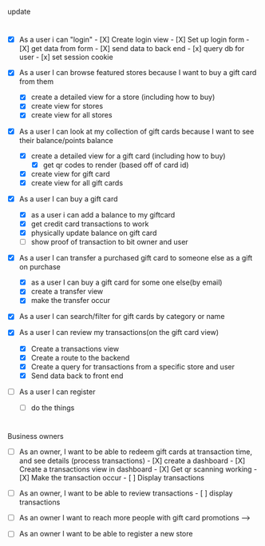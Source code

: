 <!-- User Stories -->
update 
#

- [X] As a user i can "login"
      - [X] Create login view
      - [X] Set up login form 
      - [X] get data from form
      - [X] send data to back end
      - [x]  query db for user 
      - [x] set session cookie
       
- [x] As a user I can browse featured stores because I want to buy a gift card from them
    - [x] create a detailed view for a store (including how to buy)
    - [x] create view for stores 
    - [x] create view for all stores 
- [X] As a user I can look at my collection of gift cards because I want to see their balance/points balance
    - [x] create a detailed view for a gift card (including how to buy)
        - [x] get qr codes to render (based off of card id)
    - [X] create view for gift card 
    - [X] create view for all gift cards
- [X] As a user I can buy a gift card
    - [X]  as a user i can add a balance to my giftcard
    - [X] get credit card transactions to work 
    - [X] physically update balance on gift card
    - [ ] show proof of transaction to bit owner and user
- [X] As a user I can transfer a purchased gift card to someone else as a gift on purchase
    - [X] as a user I can buy a gift card for some one else(by email)
    - [X] create a transfer view
    - [X] make the transfer occur
- [X] As a user I can search/filter for gift cards by category or name

- [X] As a user I can review my transactions(on the gift card view)
    - [X] Create a transactions view
    - [X] Create a route to the backend 
    - [X] Create a query for transactions from a specific store and user
    - [X] Send data back to front end
- [ ] As a user I can register
    - [ ] do the things
#

Business owners

- [ ] As an owner, I want to be able to redeem gift cards at transaction time, and see details (process transactions)
      - [X] create a dashboard 
      - [X] Create a transactions view in dashboard
      - [X] Get qr scanning working
      - [X] Make the transaction occur
      - [ ] Display transactions
- [ ] As an owner, I want to be able to review transactions
      - [ ] display transactions
- [ ] As an owner I want to reach more people with gift card promotions -->
- [ ] As an owner I want to be able to register a new store







